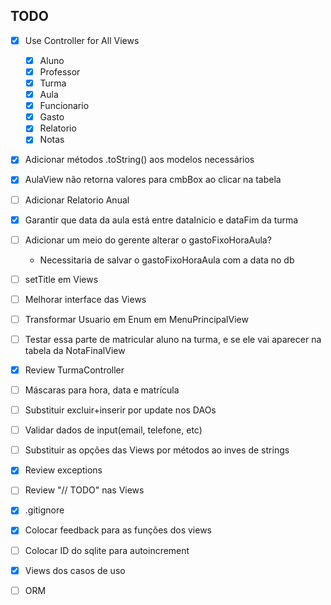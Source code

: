 ## TODO
- [x] Use Controller for All Views
	- [x] Aluno
	- [x] Professor
	- [x] Turma
	- [x] Aula
	- [x] Funcionario
	- [x] Gasto
	- [x] Relatorio
	- [x] Notas
- [x] Adicionar métodos .toString() aos modelos necessários
- [x] AulaView não retorna valores para cmbBox ao clicar na tabela
- [ ] Adicionar Relatorio Anual
- [x] Garantir que data da aula está entre dataInicio e dataFim da turma
- [ ] Adicionar um meio do gerente alterar o gastoFixoHoraAula?
	- Necessitaria de salvar o gastoFixoHoraAula com a data no db
- [ ] setTitle em Views
- [ ] Melhorar interface das Views
- [ ] Transformar Usuario em Enum em MenuPrincipalView
- [ ] Testar essa parte de matricular aluno na turma, e se ele vai aparecer na tabela da NotaFinalView
- [x] Review TurmaController
- [ ] Máscaras para hora, data e matrícula
- [ ] Substituir excluir+inserir por update nos DAOs
- [ ] Validar dados de input(email, telefone, etc)
- [ ] Substituir as opções das Views por métodos ao inves de strings
- [x] Review exceptions
- [ ] Review "// TODO" nas Views
- [x] .gitignore
- [x] Colocar feedback para as funções dos views
- [ ] Colocar ID do sqlite para autoincrement
- [x] Views dos casos de uso
- [ ] ORM

